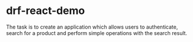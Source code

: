 # drf-react-demo
The task is to create an application which allows users to authenticate, search for a product and perform simple operations with the search result.
